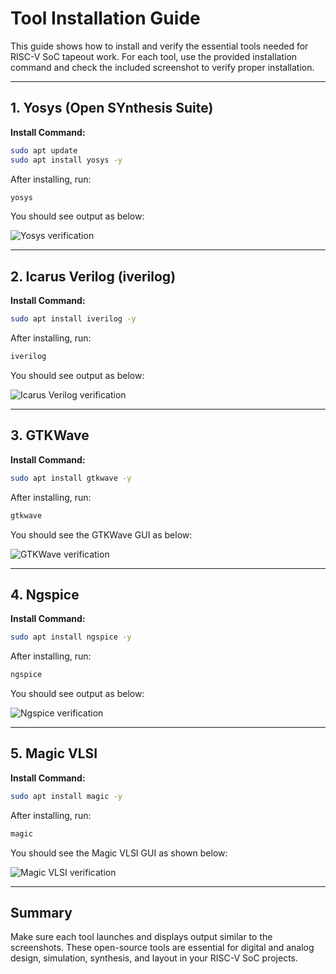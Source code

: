 # Tool Installation Guide

This guide shows how to install and verify the essential tools needed for RISC-V SoC tapeout work. For each tool, use the provided installation command and check the included screenshot to verify proper installation.

---

## 1. Yosys (Open SYnthesis Suite)

**Install Command:**
```bash
sudo apt update
sudo apt install yosys -y
```

After installing, run:
```bash
yosys
```
You should see output as below:

![Yosys verification](/image1.png)

---

## 2. Icarus Verilog (iverilog)

**Install Command:**
```bash
sudo apt install iverilog -y
```

After installing, run:
```bash
iverilog
```
You should see output as below:

![Icarus Verilog verification](images/image2.png)

---

## 3. GTKWave

**Install Command:**
```bash
sudo apt install gtkwave -y
```

After installing, run:
```bash
gtkwave
```
You should see the GTKWave GUI as below:

![GTKWave verification](images/image3.png)

---

## 4. Ngspice

**Install Command:**
```bash
sudo apt install ngspice -y
```

After installing, run:
```bash
ngspice
```
You should see output as below:

![Ngspice verification](images/image4.png)

---

## 5. Magic VLSI

**Install Command:**
```bash
sudo apt install magic -y
```

After installing, run:
```bash
magic
```
You should see the Magic VLSI GUI as shown below:

![Magic VLSI verification](images/image5.png)

---

## Summary

Make sure each tool launches and displays output similar to the screenshots. These open-source tools are essential for digital and analog design, simulation, synthesis, and layout in your RISC-V SoC projects.
